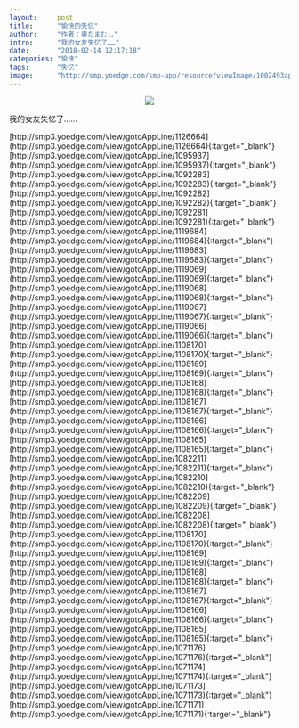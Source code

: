 ```yaml
---
layout:     post
title:      "愉快的失忆"
author:     "作者：奥たまむし"
intro:      "我的女友失忆了……"
date:       "2018-02-14 12:17:18"
categories: "愉快"
tags:       "失忆"
image:      "http://smp.yoedge.com/smp-app/resource/viewImage/1002493appline.png"
---
```

<div style="text-align: center">
<p><img src="http://smp.yoedge.com/smp-app/resource/viewImage/1002493appline.png"/></p>
</div>
<p class="post-meta">
<span>我的女友失忆了……</span>
</p>
[http://smp3.yoedge.com/view/gotoAppLine/1126664](http://smp3.yoedge.com/view/gotoAppLine/1126664){:target="_blank"}
[http://smp3.yoedge.com/view/gotoAppLine/1095937](http://smp3.yoedge.com/view/gotoAppLine/1095937){:target="_blank"}
[http://smp3.yoedge.com/view/gotoAppLine/1092283](http://smp3.yoedge.com/view/gotoAppLine/1092283){:target="_blank"}
[http://smp3.yoedge.com/view/gotoAppLine/1092282](http://smp3.yoedge.com/view/gotoAppLine/1092282){:target="_blank"}
[http://smp3.yoedge.com/view/gotoAppLine/1092281](http://smp3.yoedge.com/view/gotoAppLine/1092281){:target="_blank"}
[http://smp3.yoedge.com/view/gotoAppLine/1119684](http://smp3.yoedge.com/view/gotoAppLine/1119684){:target="_blank"}
[http://smp3.yoedge.com/view/gotoAppLine/1119683](http://smp3.yoedge.com/view/gotoAppLine/1119683){:target="_blank"}
[http://smp3.yoedge.com/view/gotoAppLine/1119069](http://smp3.yoedge.com/view/gotoAppLine/1119069){:target="_blank"}
[http://smp3.yoedge.com/view/gotoAppLine/1119068](http://smp3.yoedge.com/view/gotoAppLine/1119068){:target="_blank"}
[http://smp3.yoedge.com/view/gotoAppLine/1119067](http://smp3.yoedge.com/view/gotoAppLine/1119067){:target="_blank"}
[http://smp3.yoedge.com/view/gotoAppLine/1119066](http://smp3.yoedge.com/view/gotoAppLine/1119066){:target="_blank"}
[http://smp3.yoedge.com/view/gotoAppLine/1108170](http://smp3.yoedge.com/view/gotoAppLine/1108170){:target="_blank"}
[http://smp3.yoedge.com/view/gotoAppLine/1108169](http://smp3.yoedge.com/view/gotoAppLine/1108169){:target="_blank"}
[http://smp3.yoedge.com/view/gotoAppLine/1108168](http://smp3.yoedge.com/view/gotoAppLine/1108168){:target="_blank"}
[http://smp3.yoedge.com/view/gotoAppLine/1108167](http://smp3.yoedge.com/view/gotoAppLine/1108167){:target="_blank"}
[http://smp3.yoedge.com/view/gotoAppLine/1108166](http://smp3.yoedge.com/view/gotoAppLine/1108166){:target="_blank"}
[http://smp3.yoedge.com/view/gotoAppLine/1108165](http://smp3.yoedge.com/view/gotoAppLine/1108165){:target="_blank"}
[http://smp3.yoedge.com/view/gotoAppLine/1082211](http://smp3.yoedge.com/view/gotoAppLine/1082211){:target="_blank"}
[http://smp3.yoedge.com/view/gotoAppLine/1082210](http://smp3.yoedge.com/view/gotoAppLine/1082210){:target="_blank"}
[http://smp3.yoedge.com/view/gotoAppLine/1082209](http://smp3.yoedge.com/view/gotoAppLine/1082209){:target="_blank"}
[http://smp3.yoedge.com/view/gotoAppLine/1082208](http://smp3.yoedge.com/view/gotoAppLine/1082208){:target="_blank"}
[http://smp3.yoedge.com/view/gotoAppLine/1108170](http://smp3.yoedge.com/view/gotoAppLine/1108170){:target="_blank"}
[http://smp3.yoedge.com/view/gotoAppLine/1108169](http://smp3.yoedge.com/view/gotoAppLine/1108169){:target="_blank"}
[http://smp3.yoedge.com/view/gotoAppLine/1108168](http://smp3.yoedge.com/view/gotoAppLine/1108168){:target="_blank"}
[http://smp3.yoedge.com/view/gotoAppLine/1108167](http://smp3.yoedge.com/view/gotoAppLine/1108167){:target="_blank"}
[http://smp3.yoedge.com/view/gotoAppLine/1108166](http://smp3.yoedge.com/view/gotoAppLine/1108166){:target="_blank"}
[http://smp3.yoedge.com/view/gotoAppLine/1108165](http://smp3.yoedge.com/view/gotoAppLine/1108165){:target="_blank"}
[http://smp3.yoedge.com/view/gotoAppLine/1071176](http://smp3.yoedge.com/view/gotoAppLine/1071176){:target="_blank"}
[http://smp3.yoedge.com/view/gotoAppLine/1071174](http://smp3.yoedge.com/view/gotoAppLine/1071174){:target="_blank"}
[http://smp3.yoedge.com/view/gotoAppLine/1071173](http://smp3.yoedge.com/view/gotoAppLine/1071173){:target="_blank"}
[http://smp3.yoedge.com/view/gotoAppLine/1071171](http://smp3.yoedge.com/view/gotoAppLine/1071171){:target="_blank"}


